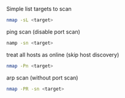 Simple list targets to scan
```bash
nmap -sL <target> 
```

ping scan (disable port scan)
```bash
namp -sn <target>
```

treat all hosts as online (skip host discovery)
```bash
nmap -Pn <target>
```

arp scan (without port scan)
```bash
nmap -PR -sn <target>
```


